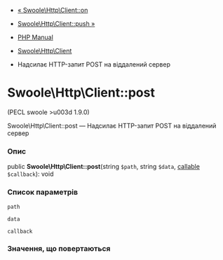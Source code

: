 - [« Swoole\Http\Client::on](swoole-http-client.on.md)
- [Swoole\Http\Client::push »](swoole-http-client.push.md)

- [PHP Manual](index.md)
- [Swoole\Http\Client](class.swoole-http-client.md)
- Надсилає HTTP-запит POST на віддалений сервер

# Swoole\Http\Client::post

(PECL swoole \>u003d 1.9.0)

Swoole\Http\Client::post — Надсилає HTTP-запит POST на віддалений
сервер

### Опис

public **Swoole\Http\Client::post**(string `$path`, string `$data`,
[callable](language.types.callable.md) `$callback`): void

### Список параметрів

`path`

`data`

`callback`

### Значення, що повертаються
